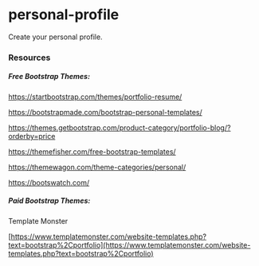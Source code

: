 # personal-profile


Create your personal profile.

### Resources

##### Free Bootstrap Themes:

https://startbootstrap.com/themes/portfolio-resume/

https://bootstrapmade.com/bootstrap-personal-templates/

https://themes.getbootstrap.com/product-category/portfolio-blog/?orderby=price

https://themefisher.com/free-bootstrap-templates/

https://themewagon.com/theme-categories/personal/

https://bootswatch.com/



##### Paid Bootstrap Themes:

Template Monster

[https://www.templatemonster.com/website-templates.php?text=bootstrap%2Cportfolio](https://www.templatemonster.com/website-templates.php?text=bootstrap%2Cportfolio)
